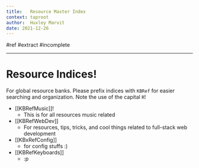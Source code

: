 ```yaml
---
title:   Resource Master Index
context: taproot
author:  Huxley Marvit
date: 2021-12-26
---
```


#ref #extract #incomplete

***

# Resource Indices!

For global resource banks.
Please prefix indices with `KBRef` for easier searching and organization. Note the use of the capital `R`!


- [[KBRefMusic]]!
	- This is for all resources music related
- [[KBRefWebDev]]
	- For resources, tips, tricks, and cool things related to full-stack web development
- [[KBxRefConfig]]
	- for config stuffs :)
- [[KBRefKeyboards]]
	- :p

